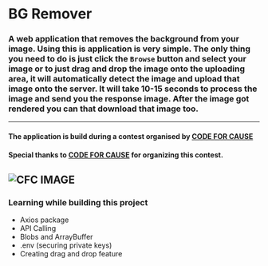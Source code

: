 # BG Remover

### A web application that removes the background from your image. Using this is application is very simple. The only thing you need to do is just click the `Browse` button and select your image or to just drag and drop the image onto the uploading area, it will automatically detect the image and upload that image onto the server. It will take 10-15 seconds to process the image and send you the response image. After the image got rendered you can that download that image too.
---
#### The application is build during a contest organised by [CODE FOR CAUSE](https://codeforcause.org/)
#### Special thanks to [CODE FOR CAUSE](https://codeforcause.org/) for organizing this contest. 
![CFC IMAGE](https://codeforcause.org/static/logo/logo.svg)
---
### Learning while building this project
- Axios package
- API Calling
- Blobs and ArrayBuffer
- .env (securing private keys)
- Creating drag and drop feature 
